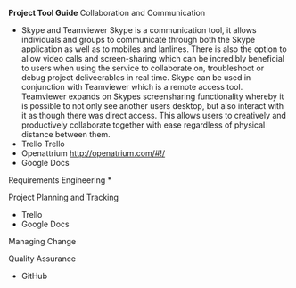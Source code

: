 **Project Tool Guide**
Collaboration and Communication
* Skype and Teamviewer
 Skype is a communication tool, it allows individuals and groups to communicate through both the Skype application as well as to mobiles and lanlines. There is also the option to allow video calls and screen-sharing which can be incredibly beneficial to users when using the service to collaborate on, troubleshoot or debug project deliveerables in real time. Skype can be used in conjunction with Teamviewer which is a remote access tool. Teamviewer expands on Skypes screensharing functionality whereby it is possible to not only see another users desktop, but also interact with it as though there was direct access. This allows users to creatively and productively collaborate together with ease regardless of physical distance between them.
* Trello
 Trello
* Openattrium http://openatrium.com/#!/
* Google Docs

Requirements Engineering
*  

Project Planning and Tracking
* Trello
* Google Docs

Managing Change
 

Quality Assurance
* GitHub
